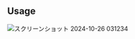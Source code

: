 ## Usage
![スクリーンショット 2024-10-26 031234](https://github.com/user-attachments/assets/52f50e0f-1f99-4b14-b573-2a264194b0d8)
